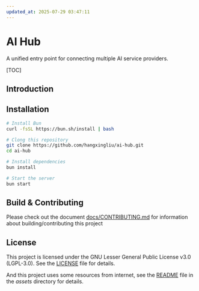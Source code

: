 ```yaml
---
updated_at: 2025-07-29 03:47:11
---
```


# AI Hub

A unified entry point for connecting multiple AI service providers.

[TOC]

## Introduction


## Installation

``` bash
# Install Bun
curl -fsSL https://bun.sh/install | bash

# Clong this repository
git clone https://github.com/hangxingliu/ai-hub.git
cd ai-hub

# Install dependencies
bun install

# Start the server
bun start
```

## Build & Contributing

Please check out the document [docs/CONTRIBUTING.md](docs/CONTRIBUTING.md) for information 
about building/contributing this project

## License

This project is licensed under the GNU Lesser General Public License v3.0 (LGPL-3.0). See the [LICENSE](LICENSE) file for details.

And this project uses some resources from internet, see the [README](assets/README.md) file in the *assets* directory for details.
